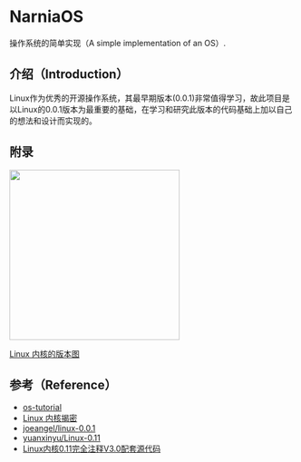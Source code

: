 # NarniaOS
操作系统的简单实现（A simple implementation of an OS）.

## 介绍（Introduction）
Linux作为优秀的开源操作系统，其最早期版本(0.0.1)非常值得学习，故此项目是以Linux的0.0.1版本为最重要的基础，在学习和研究此版本的代码基础上加以自己的想法和设计而实现的。

## 附录

<img height="300px" src="https://github.com/Lvsi-China/NarniaOS/raw/master/extra/images/Linux-kernel-version.png">

[Linux 内核的版本图](https://zh.wikipedia.org/wiki/Linux%E5%86%85%E6%A0%B8#%E7%89%88%E6%9C%AC%E5%88%97%E8%A1%A8)

## 参考（Reference）
* [os-tutorial](https://github.com/cfenollosa/os-tutorial)
* [Linux 内核揭密](https://github.com/MintCN/linux-insides-zh)
* [joeangel/linux-0.0.1](https://github.com/joeangel/linux-0.0.1)
* [yuanxinyu/Linux-0.11](https://github.com/yuanxinyu/Linux-0.11)
* [Linux内核0.11完全注释V3.0配套源代码](https://github.com/loveveryday/linux0.11)